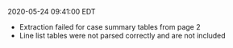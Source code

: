 2020-05-24 09:41:00 EDT


- Extraction failed for case summary tables from page 2
- Line list tables were not parsed correctly and are not included
